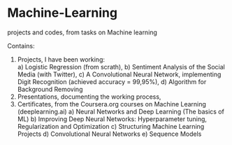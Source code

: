 # Machine-Learning
projects and codes, from tasks on Machine learning

Contains:
1. Projects, I have been working:
<br/>a) Logistic Regression (from scrath),
b) Sentiment Analysis of the Social Media (with Twitter),
c) A Convolutional Neural Network, implementing Digit Recognition (achieved accuracy = 99,95%),
d) Algorithm for Background Removing
2. Presentations, documenting the working process,
3. Certificates, from the Coursera.org courses on Machine Learning (deeplearning.ai)
a) Neural Networks and Deep Learning (The basics of ML)
b) Improving Deep Neural Networks: Hyperparameter tuning, Regularization and Optimization
c) Structuring Machine Learning Projects
d) Convolutional Neural Networks
e) Sequence Models

